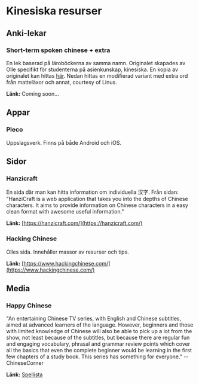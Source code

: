 # Kinesiska resurser

## Anki-lekar

### Short-term spoken chinese + extra

En lek baserad på läroböckerna av samma namn. Originalet skapades av Olle specifikt för studenterna på asienkunskap, kinesiska. En kopia av originalet kan hittas [här](https://ankiweb.net/shared/info/937679552). Nedan hittas en modifierad variant med extra ord från matteläxor och annat, courtesy of Linus.

**Länk:** Coming soon...

## Appar

### Pleco

Uppslagsverk. Finns på både Android och iOS.

## Sidor

### Hanzicraft

En sida där man kan hitta information om individuella 汉字. Från sidan: "HanziCraft is a web application that takes you into the depths of Chinese characters. It aims to provide information on Chinese characters in a easy clean format with awesome useful information."

**Länk:** [https://hanzicraft.com/](https://hanzicraft.com/)

### Hacking Chinese

Olles sida. Innehåller massor av resurser och tips.

**Länk:** [https://www.hackingchinese.com/](https://www.hackingchinese.com/)

## Media

### Happy Chinese

"An entertaining Chinese TV series, with English and Chinese subtitles, aimed at advanced learners of the language. However, beginners and those with limited knowledge of Chinese will also be able to pick up a lot from the show, not least because of the subtitles, but because there are regular fun and engaging vocabulary, phrasal and grammar review points which cover all the basics that even the complete beginner would be learning in the first few chapters of a study book. This series has something for everyone." --ChineseCorner

**Länk:** [Spellista](https://www.youtube.com/playlist?list=PLdT5MUO4gYEdQBMFtkF5g803FJZOss-ip)
